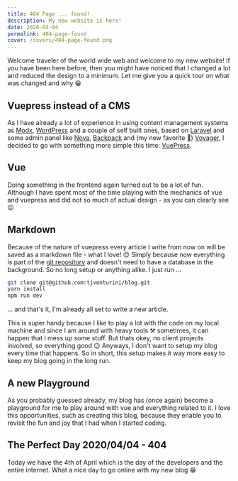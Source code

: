 ```yaml
---
title: 404 Page ... found!
description: My new website is here!
date: 2020-04-04
permalink: 404-page-found
cover: /covers/404-page-found.png 
---
```


Welcome traveler of the world wide web and welcome to my new website! If you have been here before, then you might have noticed that I changed a lot and reduced the design to a minimum. Let me give you a quick tour on what was changed and why 😁

<!-- more -->

## Vuepress instead of a CMS

As I have already a lot of experience in using content management systems as [Modx](https://modx.com), [WordPress](https://wordpress.org) and a couple of self built ones, based on [Laravel](https://laravel) and some admin panel like [Nova](https://nova.laravel.com), [Backpack](https://backpackforlaravel.com/) and (my new favorite 🌟) [Voyager](https://voyager.devdojo.com/), I decided to go with something more simple this time: [VuePress](https://vuepress.vuejs.com).

## Vue

Doing something in the frontend again turned out to be a lot of fun. Although I have spent most of the time playing with the mechanics of vue and vuepress and did not so much of actual design - as you can clearly see 😉

## Markdown

Because of the nature of vuepress every article I write from now on will be saved as a markdown file - what I love! 😍 Simply because now everything is part of the [git repository](https://github.com/tjventurini/blog) and doesn't need to have a database in the background. So no long setup or anything alike. I just run ...

```bash
git clone git@github.com:tjventurini/blog.git
yarn install
npm run dev
```

... and that's it, I'm already all set to write a new article.

This is super handy because I like to play a lot with the code on my local machine and since I am around with heavy tools ⚒ sometimes, it can happen that I mess up some stuff. But thats okey, no client projects involved, so everything good 😉 Anyways, I don't want to setup my blog every time that happens. So in short, this setup makes it way more easy to keep my blog going in the long run.

## A new Playground

As you probably guessed already, my blog has (once again) become a playground for me to play around with vue and everything related to it. I love this opportunities, such as creating this blog, because they enable you to revisit the fun and joy that I had when I started coding.

## The Perfect Day 2020/04/04 - 404

Today we have the 4th of April which is the day of the developers and the entire internet. What a nice day to go online with my new blog 😁